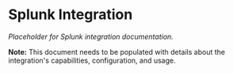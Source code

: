 # Splunk Integration

*Placeholder for Splunk integration documentation.*

**Note:** This document needs to be populated with details about the integration's capabilities, configuration, and usage.
